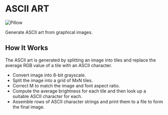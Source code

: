 # ASCII ART

![Pillow](https://img.shields.io/badge/Pillow-v5.4.1-blue.svg)

Generate ASCII art from graphical images.

## How It Works

The ASCII art is generated by splitting an image into tiles and replace the average RGB value of a tile with an ASCII
character.

* Convert image into 8-bit grayscale.
* Split the image into a grid of MxN tiles.
* Correct M to match the image and font aspect ratio.
* Compute the average brightness for each tile and then look up a suitable ASCII character for each.
* Assemble rows of ASCII character strings and print them to a file to form the final image.
